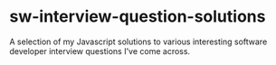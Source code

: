 # sw-interview-question-solutions
A selection of my Javascript solutions to various interesting software developer interview questions I've come across.
